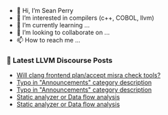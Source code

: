 - 👋 Hi, I’m Sean Perry
- 👀 I’m interested in compilers (c++, COBOL, llvm)
- 🌱 I’m currently learning ...
- 💞️ I’m looking to collaborate on ...
- 📫 How to reach me ...

<!---
s66perry/s66perry is a ✨ special ✨ repository because its `README.md` (this file) appears on your GitHub profile.
You can click the Preview link to take a look at your changes.
--->
### 📕 Latest LLVM Discourse Posts

<!-- DISCOURSE-LLVM:START -->
- [Will clang frontend plan/accept misra check tools?](https://discourse.llvm.org/t/will-clang-frontend-plan-accept-misra-check-tools/84754#post_8)
- [Typo in &quot;Announcements&quot; category description](https://discourse.llvm.org/t/typo-in-announcements-category-description/84762#post_2)
- [Typo in &quot;Announcements&quot; category description](https://discourse.llvm.org/t/typo-in-announcements-category-description/84762#post_1)
- [Static analyzer or Data flow analysis](https://discourse.llvm.org/t/static-analyzer-or-data-flow-analysis/84728#post_13)
- [Static analyzer or Data flow analysis](https://discourse.llvm.org/t/static-analyzer-or-data-flow-analysis/84728#post_12)
<!-- DISCOURSE-LLVM:END -->
